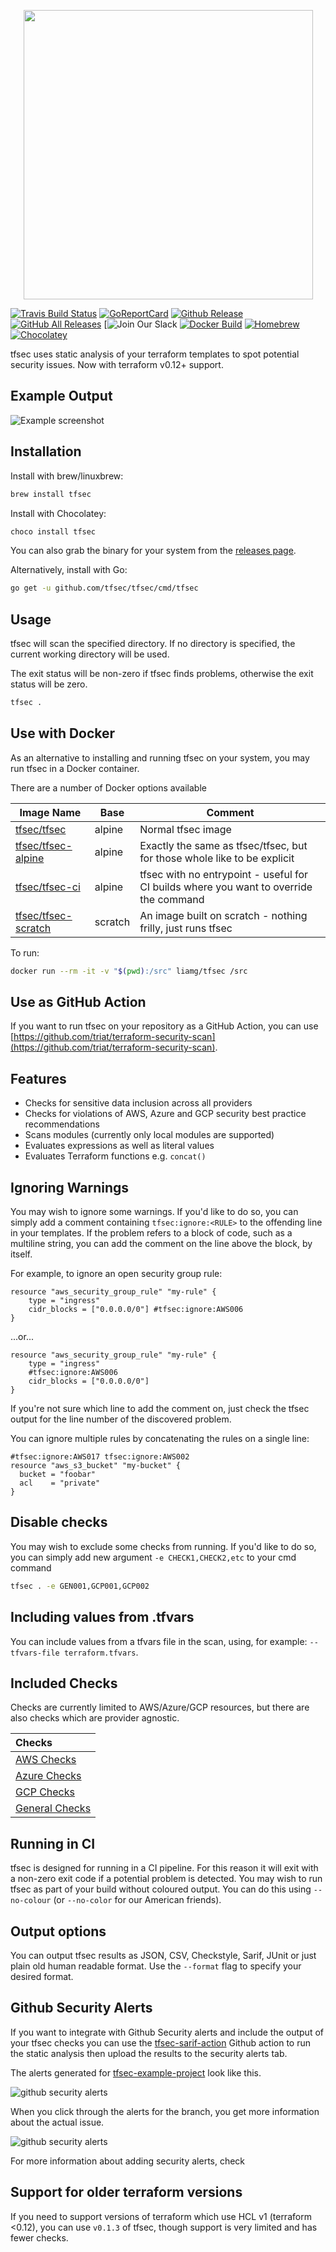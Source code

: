 <p align="center">
  <img width="463" src="./tfsec.png">
</p>

[![Travis Build Status](https://travis-ci.com/tfsec/tfsec.svg?branch=master)](https://travis-ci.com/tfsec/tfsec)
[![GoReportCard](https://goreportcard.com/badge/github.com/tfsec/tfsec)](https://goreportcard.com/report/github.com/tfsec/tfsec)
[![Github Release](https://img.shields.io/github/release/tfsec/tfsec.svg)](https://github.com/tfsec/tfsec/releases)
[![GitHub All Releases](https://img.shields.io/github/downloads/tfsec/tfsec/total)](https://github.com/tfsec/tfsec/releases)
[![Join Our Slack](https://join.slack.com/t/tfsec/shared_invite/zt-o6c7mgoj-eJ1sLDv595sKiP5OPoHJww)
[![Docker Build](https://img.shields.io/docker/v/tfsec/tfsec)](https://dockerhub.com/r/tfsec/tfsec)
[![Homebrew](https://img.shields.io/badge/dynamic/json.svg?url=https://formulae.brew.sh/api/formula/tfsec.json&query=$.versions.stable&label=homebrew)](https://formulae.brew.sh/formula/tfsec)
[![Chocolatey](https://img.shields.io/chocolatey/v/tfsec)](https://chocolatey.org/packages/tfsec)

tfsec uses static analysis of your terraform templates to spot potential
security issues. Now with terraform v0.12+ support.

## Example Output

![Example screenshot](screenshot.png)

## Installation

Install with brew/linuxbrew:

```bash
brew install tfsec
```

Install with Chocolatey:

```cmd
choco install tfsec
```

You can also grab the binary for your system from the [releases page](https://github.com/tfsec/tfsec/releases).

Alternatively, install with Go:

```bash
go get -u github.com/tfsec/tfsec/cmd/tfsec
```

## Usage

tfsec will scan the specified directory. If no directory is specified, the current working directory will be used.

The exit status will be non-zero if tfsec finds problems, otherwise the exit status will be zero.

```bash
tfsec .
```

## Use with Docker

As an alternative to installing and running tfsec on your system, you may run tfsec in a Docker container.

There are a number of Docker options available

| Image Name | Base | Comment |
|------------|------|---------|
|[tfsec/tfsec](https://hub.docker.com/repository/docker/tfsec/tfsec)|alpine|Normal tfsec image|
|[tfsec/tfsec-alpine](https://hub.docker.com/repository/docker/tfsec/tfsec-alpine)|alpine|Exactly the same as tfsec/tfsec, but for those whole like to be explicit|
|[tfsec/tfsec-ci](https://hub.docker.com/repository/docker/tfsec/tfsec-ci)|alpine|tfsec with no entrypoint - useful for CI builds where you want to override the command|
|[tfsec/tfsec-scratch](https://hub.docker.com/repository/docker/tfsec/tfsec-scratch)|scratch|An image built on scratch - nothing frilly, just runs tfsec|

To run:

```bash
docker run --rm -it -v "$(pwd):/src" liamg/tfsec /src
```

## Use as GitHub Action

If you want to run tfsec on your repository as a GitHub Action, you can use [https://github.com/triat/terraform-security-scan](https://github.com/triat/terraform-security-scan).

## Features

- Checks for sensitive data inclusion across all providers
- Checks for violations of AWS, Azure and GCP security best practice recommendations
- Scans modules (currently only local modules are supported)
- Evaluates expressions as well as literal values
- Evaluates Terraform functions e.g. `concat()`

## Ignoring Warnings

You may wish to ignore some warnings. If you'd like to do so, you can
simply add a comment containing `tfsec:ignore:<RULE>` to the offending
line in your templates. If the problem refers to a block of code, such
as a multiline string, you can add the comment on the line above the
block, by itself.

For example, to ignore an open security group rule:

```hcl
resource "aws_security_group_rule" "my-rule" {
    type = "ingress"
    cidr_blocks = ["0.0.0.0/0"] #tfsec:ignore:AWS006
}
```

...or...

```hcl
resource "aws_security_group_rule" "my-rule" {
    type = "ingress"
    #tfsec:ignore:AWS006
    cidr_blocks = ["0.0.0.0/0"]
}
```

If you're not sure which line to add the comment on, just check the
tfsec output for the line number of the discovered problem.

You can ignore multiple rules by concatenating the rules on a single line:

```hcl
#tfsec:ignore:AWS017 tfsec:ignore:AWS002
resource "aws_s3_bucket" "my-bucket" {
  bucket = "foobar"
  acl    = "private"
}
```

## Disable checks

You may wish to exclude some checks from running. If you'd like to do so, you can
simply add new argument `-e CHECK1,CHECK2,etc` to your cmd command

```bash
tfsec . -e GEN001,GCP001,GCP002
```

## Including values from .tfvars

You can include values from a tfvars file in the scan,  using, for example: `--tfvars-file terraform.tfvars`.

## Included Checks

Checks are currently limited to AWS/Azure/GCP resources, but
there are also checks which are provider agnostic.

| Checks |
|:---|
|[AWS Checks](https://www.tfsec.dev/docs/aws/home/)|
|[Azure Checks](https://www.tfsec.dev/docs/azure/home/)|
|[GCP Checks](https://www.tfsec.dev/docs/google/home/)|
|[General Checks](https://www.tfsec.dev/docs/general/home/)|

## Running in CI

tfsec is designed for running in a CI pipeline. For this reason it will
exit with a non-zero exit code if a potential problem is detected.
You may wish to run tfsec as part of your build without coloured
output. You can do this using `--no-colour` (or `--no-color` for our
American friends).

## Output options

You can output tfsec results as JSON, CSV, Checkstyle, Sarif, JUnit or just plain old human readable format. Use the `--format` flag
to specify your desired format.

## Github Security Alerts
If you want to integrate with Github Security alerts and include the output of your tfsec checks you can use the [tfsec-sarif-action](https://github.com/marketplace/actions/run-tfsec-with-sarif-upload) Github action to run the static analysis then upload the results to the security alerts tab.

The alerts generated for [tfsec-example-project](https://github.com/tfsec/tfsec-example-project) look like this.

![github security alerts](codescanning.png)

When you click through the alerts for the branch, you get more information about the actual issue. 

![github security alerts](scanningalert.png)

For more information about adding security alerts, check 

## Support for older terraform versions

If you need to support versions of terraform which use HCL v1
(terraform <0.12), you can use `v0.1.3` of tfsec, though support is
very limited and has fewer checks.

